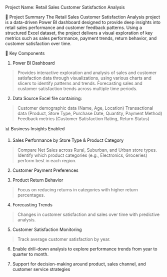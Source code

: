 Project Name: Retail Sales Customer Satisfaction Analysis

📌 Project Summary
The Retail Sales Customer Satisfaction Analysis project is a data-driven Power BI dashboard designed to provide deep insights into retail sales performance and customer feedback patterns. Using a structured Excel dataset, the project delivers a visual exploration of key metrics such as sales performance, payment trends, return behavior, and customer satisfaction over time.

🧾 Key Components
1.	Power BI Dashboard
 >   Provides interactive exploration and analysis of sales and customer satisfaction data through visualizations, using various charts and slicers to identify patterns and trends.
 >   Forecasting sales and customer satisfaction trends across multiple time periods.

2.	Data Source
	Excel file containing:
 >	Customer demographic data (Name, Age, Location)
 >	Transactional data (Product, Store Type, Purchase Date, Quantity, Payment Method)
 >	Feedback metrics (Customer Satisfaction Rating, Return Status)

📊 Business Insights Enabled

1. Sales Performance by Store Type & Product Category
>   Compare Net Sales across Rural, Suburban, and Urban store types.
>   Identify which product categories (e.g., Electronics, Groceries) perform best in each region.

2. Customer Payment Preferences

3. Product Return Behavior
>   Focus on reducing returns in categories with higher return percentages.

4. Forecasting Trends
>   Changes in customer satisfaction and sales over time with predictive analysis.

5. Customer Satisfaction Monitoring
>   Track average customer satisfaction by year.

6. Enable drill-down analysis to explore performance trends from year to quarter to month.

7. Support for decision-making around product, sales channel, and customer service strategies

